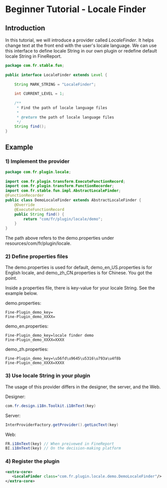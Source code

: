 # Beginner Tutorial - Locale Finder

## Introduction
In this tutorial, we will introduce a provider called *LocaleFinder*. It helps change text at the front end with the user's locale language. We can use this interface to define locale String in our own plugin or redefine default locale String in FineReport.
```java
package com.fr.stable.fun;
 
public interface LocaleFinder extends Level {
   
    String MARK_STRING = "LocaleFinder";
   
    int CURRENT_LEVEL = 1;
   
    /**
     * Find the path of locale language files
     *
     * @return the path of locale language files
     */
    String find();
}
```

## Example
### 1) Implement the provider
```java
package com.fr.plugin.locale;
  
import com.fr.plugin.transform.ExecuteFunctionRecord;
import com.fr.plugin.transform.FunctionRecorder;
import com.fr.stable.fun.impl.AbstractLocaleFinder;
@FunctionRecorder
public class DemoLocaleFinder extends AbstractLocaleFinder {
    @Override
    @ExecuteFunctionRecord
    public String find() {
        return "com/fr/plugin/locale/demo";
    }
}
```
The path above refers to the demo.properties under resources/com/fr/plugin/locale.

### 2) Define properties files
The demo.properties is used for default, demo_en_US.properties is for English locale, and demo_zh_CN.properties is for Chinese. You got the point.

Inside a properties file, there is key-value for your locale String. See the example below.

demo.properties:
```properties
Fine-Plugin_demo_key=
Fine-Plugin_demo_XXXX=
```
demo_en.properties:
```properties
Fine-Plugin_demo_key=locale finder demo
Fine-Plugin_demo_XXXX=XXXX
```
demo_zh.properties:
```properties
Fine-Plugin_demo_key=\u56fd\u9645\u5316\u793a\u4f8b
Fine-Plugin_demo_XXXX=XXXX
```

### 3) Use locale String in your plugin
The usage of this provider differs in the designer, the server, and the Web.

Designer:
```java
com.fr.design.i18n.Toolkit.i18nText(key)
```
Server:
```java
InterProviderFactory.getProvider().getLocText(key)
```
Web:
```js
FR.i18nText(key) // When preivewed in FineReport
BI.i18nText(key) // On the decision-making platform
```

### 4) Register the plugin
```xml
<extra-core>
   <LocaleFinder class="com.fr.plugin.locale.demo.DemoLocaleFinder"/>
</extra-core>
```

<link rel="stylesheet" href="//cdn.bootcss.com/gitalk/1.7.0/gitalk.min.css"></link>
<script src="//cdn.bootcss.com/gitalk/1.7.0/gitalk.min.js"></script>
<div id="gitalk-container"></div>
<script>
    var gitalk = new Gitalk({
        clientID: '08230253bee67abb4384',
        clientSecret: '509e24756efaf3cc4423400c03fa755c1bcf2785',
        repo: 'developer-guide',
        owner: 'finereport-joe',
        admin: ['finereport-joe'],
        id: location.pathname
    })
</script>